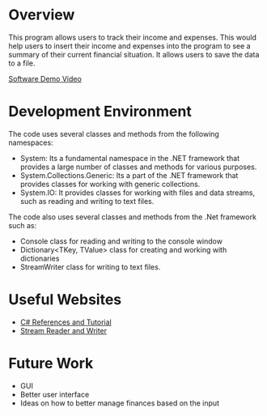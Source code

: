 # Overview

This program allows users to track their income and expenses. This would help users to insert their income and expenses into the program to see a summary of their current financial situation. It allows users to save the data to a file.


[Software Demo Video](https://youtu.be/8wuQNjo5DlM)

# Development Environment

The code uses several classes and methods from the following namespaces:

- System: Its a fundamental namespace in the .NET framework that provides a large number of classes and methods for various purposes.
- System.Collections.Generic: Its a part of the .NET framework that provides classes for working with generic collections.
- System.IO: It provides classes for working with files and data streams, such as reading and writing to text files.

The code also uses several classes and methods from the .Net framework such as:

- Console class for reading and writing to the console window
- Dictionary<TKey, TValue> class for creating and working with dictionaries
- StreamWriter class for writing to text files.

# Useful Websites

- [C# References and Tutorial](https://www.w3schools.com/cs/index.php)
- [Stream Reader and Writer](https://www.guru99.com/c-sharp-stream.html)

# Future Work

- GUI
- Better user interface 
- Ideas on how to better manage finances based on the input
